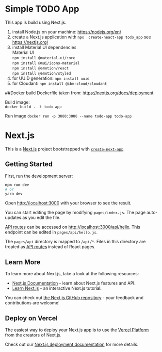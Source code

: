 # Simple TODO App

This app is build using Next.js.

1. install Node.js on your machine: https://nodejs.org/en/  
2. create a Next.js application with `npx  create-neact-app todo_app` see https://nextjs.org/ 
3. install Material UI dependencies  
   Material UI  
   `npm install @material-ui/core`  
   `npm install @mui/icons-material`   
   `npm install @emotion/react`  
   `npm install @emotion/styled` 
4. for UUID generation: `npm install uuid`
5. for Cloudant: `npm install @ibm-cloud/cloudant`

##Docker build
Dockerfile taken from: https://nextjs.org/docs/deployment  

Build image:  
`docker build . -t todo-app`

Run image
`docker run -p 3000:3000 --name todo-app todo-app`






# Next.js
This is a [Next.js](https://nextjs.org/) project bootstrapped with [`create-next-app`](https://github.com/vercel/next.js/tree/canary/packages/create-next-app).

## Getting Started

First, run the development server:

```bash
npm run dev
# or
yarn dev
```

Open [http://localhost:3000](http://localhost:3000) with your browser to see the result.

You can start editing the page by modifying `pages/index.js`. The page auto-updates as you edit the file.

[API routes](https://nextjs.org/docs/api-routes/introduction) can be accessed on [http://localhost:3000/api/hello](http://localhost:3000/api/hello). This endpoint can be edited in `pages/api/hello.js`.

The `pages/api` directory is mapped to `/api/*`. Files in this directory are treated as [API routes](https://nextjs.org/docs/api-routes/introduction) instead of React pages.

## Learn More

To learn more about Next.js, take a look at the following resources:

- [Next.js Documentation](https://nextjs.org/docs) - learn about Next.js features and API.
- [Learn Next.js](https://nextjs.org/learn) - an interactive Next.js tutorial.

You can check out [the Next.js GitHub repository](https://github.com/vercel/next.js/) - your feedback and contributions are welcome!

## Deploy on Vercel

The easiest way to deploy your Next.js app is to use the [Vercel Platform](https://vercel.com/new?utm_medium=default-template&filter=next.js&utm_source=create-next-app&utm_campaign=create-next-app-readme) from the creators of Next.js.

Check out our [Next.js deployment documentation](https://nextjs.org/docs/deployment) for more details.
